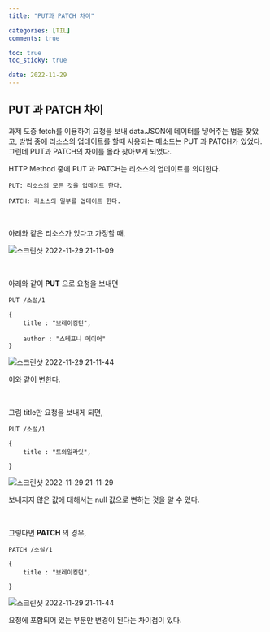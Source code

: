 ```yaml
---
title: "PUT과 PATCH 차이"

categories: [TIL]
comments: true

toc: true
toc_sticky: true

date: 2022-11-29
---
```


## PUT 과 PATCH 차이

과제 도중 fetch를 이용하여 요청을 보내 data.JSON에 데이터를 넣어주는 법을 찾았고, 방법 중에 리소스의 업데이트를 할때 사용되는 메소드는 PUT 과 PATCH가 있었다.
그런데 PUT과 PATCH의 차이를 몰라 찾아보게 되었다.

HTTP Method 중에 PUT 과 PATCH는 리소스의 업데이트를 의미한다.

```
PUT: 리소스의 모든 것을 업데이트 한다.

PATCH: 리소스의 일부를 업데이트 한다.
```

<br/>

아래와 같은 리소스가 있다고 가정할 때,

![스크린샷 2022-11-29 21-11-09](https://user-images.githubusercontent.com/111376707/204526043-1eb8edfa-25f1-49af-b867-eb51bf80ec09.png)

<br/>

아래와 같이 **PUT** 으로 요청을 보내면

```
PUT /소설/1

{
    title : "브레이킹던",

    author : "스테프니 메이어"
}
```

![스크린샷 2022-11-29 21-11-44](https://user-images.githubusercontent.com/111376707/204526183-d1477ff8-a28a-4503-9af0-552a555803c6.png)

이와 같이 변한다.

<br/>

그럼 title만 요청을 보내게 되면,

```
PUT /소설/1

{
    title : "트와일라잇",

}
```

![스크린샷 2022-11-29 21-11-29](https://user-images.githubusercontent.com/111376707/204526134-7d2f66b8-7103-4c82-a5e0-0c73bd771890.png)

보내지지 않은 값에 대해서는 null 값으로 변하는 것을 알 수 있다.

<br/>

그렇다면 **PATCH** 의 경우,

```
PATCH /소설/1

{
    title : "브레이킹던",

}
```

![스크린샷 2022-11-29 21-11-44](https://user-images.githubusercontent.com/111376707/204526183-d1477ff8-a28a-4503-9af0-552a555803c6.png)

요청에 포함되어 있는 부분만 변경이 된다는 차이점이 있다.

